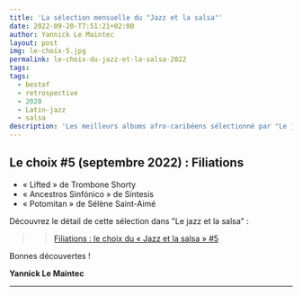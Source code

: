 ```yaml
---
title: 'La sélection mensuelle du "Jazz et la salsa"'
date: 2022-09-20-T7:51:21+02:00
author: Yannick Le Maintec
layout: post
img: le-choix-5.jpg
permalink: le-choix-du-jazz-et-la-salsa-2022
tags:
tags:
  - bestof
  - retrospective
  - 2020
  - Latin-jazz
  - salsa
description: 'Les meilleurs albums afro-caribéens sélectionné par "Le jazz et la salsa".'
---
```



## Le choix #5 (septembre 2022) :  Filiations

* « Lifted » de Trombone Shorty
* « Ancestros Sinfónico » de Síntesis
* « Potomitan » de Sélène Saint-Aimé


Découvrez le détail de cette sélection dans "Le jazz et la salsa" :

>> [Filiations : le choix du « Jazz et la salsa » #5](https://www.lemonde.fr/le-jazz-et-la-salsa/article/2022/09/03/filiations-le-choix-du-jazz-et-la-salsa-5_6140097_5324427.html)


Bonnes découvertes !

**Yannick Le Maintec**

---
